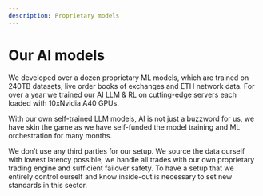 ```yaml
---
description: Proprietary models
---
```


# Our AI models

We developed over a dozen proprietary ML models, which are trained on 240TB datasets, live order books of exchanges and ETH network data. For over a year we trained our AI LLM & RL on cutting-edge servers each loaded with 10xNvidia A40 GPUs.

With our own self-trained LLM models, AI is not just a buzzword for us, we have skin the game as we have self-funded the model training and ML orchestration for many months.

We don’t use any third parties for our setup. We source the data ourself with lowest latency possible, we handle all trades with our own proprietary trading engine and sufficient failover safety. To have a setup that we entirely control ourself and know inside-out is necessary to set new standards in this sector.
